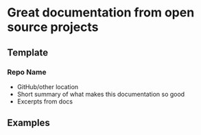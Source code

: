 # Great documentation from open source projects

## Template

### Repo Name 
* GitHub/other location
* Short summary of what makes this documentation so good
* Excerpts from docs


## Examples